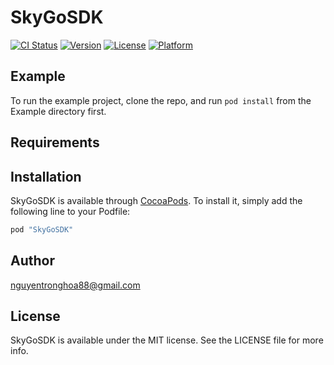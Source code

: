# SkyGoSDK

[![CI Status](http://img.shields.io/travis/nguyentronghoa88@gmail.com/SkyGo.svg?style=flat)](https://travis-ci.org/nguyentronghoa88@gmail.com/SkyGo)
[![Version](https://img.shields.io/cocoapods/v/SkyGo.svg?style=flat)](http://cocoapods.org/pods/SkyGo)
[![License](https://img.shields.io/cocoapods/l/SkyGo.svg?style=flat)](http://cocoapods.org/pods/SkyGo)
[![Platform](https://img.shields.io/cocoapods/p/SkyGo.svg?style=flat)](http://cocoapods.org/pods/SkyGo)

## Example

To run the example project, clone the repo, and run `pod install` from the Example directory first.

## Requirements

## Installation

SkyGoSDK is available through [CocoaPods](http://cocoapods.org). To install
it, simply add the following line to your Podfile:

```ruby
pod "SkyGoSDK"
```

## Author

nguyentronghoa88@gmail.com

## License

SkyGoSDK is available under the MIT license. See the LICENSE file for more info.
